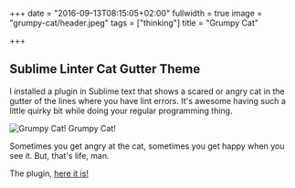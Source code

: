 +++
date = "2016-09-13T08:15:05+02:00"
fullwidth = true
image = "grumpy-cat/header.jpeg"
tags = ["thinking"]
title = "Grumpy Cat"

+++

## Sublime Linter Cat Gutter Theme


I installed a plugin in Sublime text that shows a scared or angry cat in the gutter of the lines where you have lint errors. It's awesome having such a little quirky bit while doing your regular programming thing.

![Grumpy Cat!](/images/posts/grumpy-cat/grumpy-cat.png)
Grumpy Cat!

Sometimes you get angry at the cat, sometimes you get happy when you see it. But, that's life, man.

The plugin, [here it is!](https://github.com/m10l/SublimeLinter-CatGutterTheme)